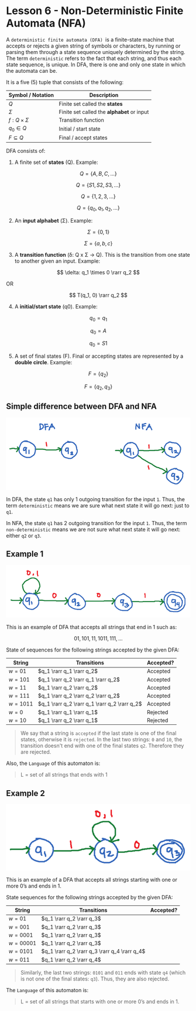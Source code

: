 # Lesson 6 - Non-Deterministic Finite Automata (NFA)

A `deterministic finite automata (DFA) `is a finite-state machine that accepts or rejects a given string of symbols or characters, by running or parsing them through a state sequence uniquely determined by the string. The term `deterministic` refers to the fact that each string, and thus each state sequence, is unique. In DFA, there is one and only one state in which the automata can be.

It is a five (5) tuple that consists of the following:

| Symbol / Notation | Description |
| --- | --- |
| $Q$ | Finite set called the **states** |
| $\Sigma$ | Finite set called the **alphabet** or input |
| $f: Q \times \Sigma$ | Transition function |
| $q_0 \in Q$ | Initial / start state |
| $F \subseteq Q$ | Final / accept states |

DFA consists of:
1. A finite set of **states** (Q). Example:

$$ Q = \lbrace A, B, C, ... \rbrace $$

$$ Q = \lbrace S1, S2, S3, ... \rbrace $$

$$ Q = \lbrace 1, 2, 3, ... \rbrace $$

$$ Q = \lbrace q_0, q_1, q_2, ... \rbrace $$

2. An **input alphabet** (Σ). Example:

$$ \Sigma = \lbrace 0, 1 \rbrace $$

$$ \Sigma = \lbrace a, b, c \rbrace $$

3. A **transition function** (δ: Q x Σ -> Q). This is the transition from one state 
to another given an input. Example:

$$ \delta: q_1 \times 0 \rarr q_2 $$

OR

$$ T(q_1, 0) \rarr q_2 $$

4. A **initial/start state** (q0). Example:

$$ q_0 = q_1 $$

$$ q_0 = A $$

$$ q_0 = S1 $$

5. A set of final states (F). Final or accepting states are represented by a **double circle**. Example:
   
$$ F = \lbrace q_2 \rbrace $$

$$ F = \lbrace q_2, q_3 \rbrace $$

## Simple difference between DFA and NFA

![](dvn.png "")

In DFA, the state `q1` has only 1 outgoing transition for the input `1`. Thus, the term `deterministic` means we are sure what next state it will go next: just to `q1`.

In NFA, the state `q1` has 2 outgoing transition for the input `1`. Thus, the term `non-deterministic` means we are not sure what next state it will go next: either `q2` or `q3`.


## Example 1

![](ex1.png "")

This is an example of DFA that accepts all strings that end in 1 such as:

$$ 01, 101, 11, 1011, 111, ... $$

State of sequences for the following strings accepted by the given DFA:

| String | Transitions | Accepted? |
| -- | -- | -- |
| $w = 01$ | $q_1 \rarr q_1 \rarr q_2$ | Accepted |
| $w = 101$ | $q_1 \rarr q_2 \rarr q_1 \rarr q_2$ | Accepted |
| $w = 11$ | $q_1 \rarr q_2 \rarr q_2$ |  Accepted |
| $w = 111$ | $q_1 \rarr q_2 \rarr q_2 \rarr q_2$ |  Accepted |
| $w = 1011$ | $q_1 \rarr q_2 \rarr q_1 \rarr q_2 \rarr q_2$ |  Accepted |
| $w = 0$ | $q_1 \rarr q_1 \rarr q_1$  | Rejected |
| $w = 10$ | $q_1 \rarr q_2 \rarr q_1$ | Rejected |

> We say that a string is `accepted` if the last state is one of the final states, otherwise it is `rejected`. In the last two strings: `0` and `10`, the transition doesn't end with one of the final states `q2`. Therefore they are rejected.

Also, the `Language` of this automaton is:

> L = set of all strings that ends with 1

## Example 2

![](ex2.png "")

This is an example of a DFA that accepts all strings starting with one or more 0’s and ends in 1.

State sequences for the following strings accepted by the given DFA:

| String | Transitions | Accepted? |
| -- | -- | -- |
| $w = 01$ | $q_1 \rarr q_2 \rarr q_3$ |
| $w = 001$ | $q_1 \rarr q_2 \rarr q_3$ |
| $w = 0001$ | $q_1 \rarr q_2 \rarr q_3$ |
| $w = 00001$ | $q_1 \rarr q_2 \rarr q_3$ |
| $w = 0101$ | $q_1 \rarr q_2 \rarr q_3 \rarr q_4 \rarr q_4$ |
| $w = 011$ | $q_1 \rarr q_2 \rarr q_4$ |

> Similarly, the last two strings: `0101` and `011` ends with state `q4` (which is not one of the final states: `q3`). Thus, they are also rejected.

The `Language` of this automaton is:

> L = set of all strings that starts with one or more 0’s and ends in 1.